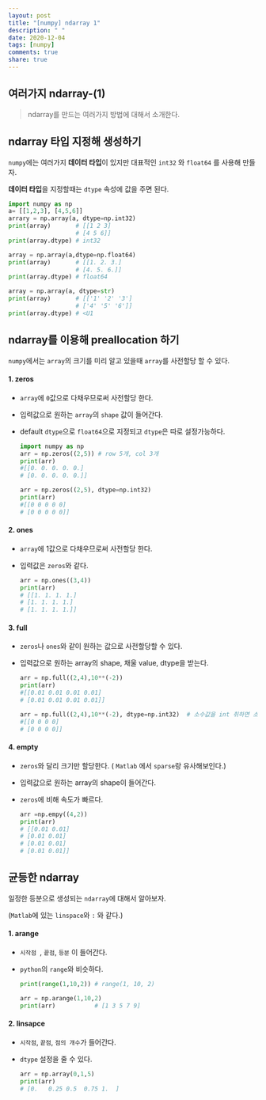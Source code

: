 ```yaml
---
layout: post
title: "[numpy] ndarray 1"
description: " "
date: 2020-12-04
tags: [numpy]
comments: true
share: true
---
```



## 여러가지 ndarray-(1)

> ndarray를 만드는 여러가지 방법에 대해서 소개한다.





##  ndarray 타입 지정해 생성하기

`numpy`에는 여러가지 **데이터 타입**이 있지만 대표적인 `int32` 와 `float64` 를 사용해 만들자.

**데이터 타입**을 지정할때는 `dtype` 속성에 값을 주면 된다.

```python
import numpy as np
a= [[1,2,3], [4,5,6]]
arrary = np.array(a, dtype=np.int32)
print(array)       # [[1 2 3]
 				   # [4 5 6]]
print(array.dtype) # int32

array = np.array(a,dtype=np.float64)
print(array)       # [[1. 2. 3.]
				   # [4. 5. 6.]]				   
print(array.dtype) # float64

array = np.array(a, dtype=str)
print(array)       # [['1' '2' '3']
				   # ['4' '5' '6']]
print(array.dtype) # <U1
```





## ndarray를 이용해 preallocation 하기

 `numpy`에서는 `array`의 크기를 미리 알고 있을때 `array`를 사전할당 할 수 있다.

#### 1. zeros

* `array`에 `0`값으로 다채우므로써 사전할당 한다.

* 입력값으로 원하는 `array`의 `shape` 값이 들어간다.

* default `dtype`으로 `float64`으로 지정되고 `dtype`은 따로 설정가능하다.

  ```python
  import numpy as np
  arr = np.zeros((2,5)) # row 5개, col 3개
  print(arr)
  #[[0. 0. 0. 0. 0.]
  # [0. 0. 0. 0. 0.]]
  
  arr = np.zeros((2,5), dtype=np.int32)
  print(arr)
  #[[0 0 0 0 0]
  # [0 0 0 0 0]]
  ```

#### 2. ones

 * `array`에 1값으로 다채우므로써 사전할당 한다.

 * 입력값은 `zeros`와 같다.

   ```python
   arr = np.ones((3,4))
   print(arr)
   # [[1. 1. 1. 1.]
   # [1. 1. 1. 1.]
   # [1. 1. 1. 1.]]
   ```



#### 3. full

* `zeros`나 `ones`와 같이 원하는 값으로 사전할당할 수 있다.

* 입력값으로 원하는 array의 shape, 채울 value, dtype을 받는다.

  ```python
  arr = np.full((2,4),10**(-2))
  print(arr)
  #[[0.01 0.01 0.01 0.01]
  # [0.01 0.01 0.01 0.01]]
  
  arr = np.full((2,4),10**(-2), dtype=np.int32)  # 소수값을 int 취하면 소수점아래를 버림한다.
  #[[0 0 0 0]
  # [0 0 0 0]]
  ```

  

#### 4. empty

 * `zeros`와 달리 크기만 할당한다. ( `Matlab` 에서 `sparse`랑 유사해보인다.)

 * 입력값으로 원하는 array의 shape이 들어간다.

 * `zeros`에 비해 속도가 빠르다.

   ```python
   arr =np.empy((4,2))
   print(arr)
   # [[0.01 0.01]
   # [0.01 0.01]
   # [0.01 0.01]
   # [0.01 0.01]]
   ```





## 균등한 ndarray 

일정한 등분으로 생성되는 `ndarray`에 대해서 알아보자.

(`Matlab`에 있는 `linspace`와 `:` 와 같다.)

#### 1. arange

* `시작점 `, `끝점`,  `등분` 이 들어간다.

* `python`의 `range`와 비슷하다.

  ```python
  print(range(1,10,2)) # range(1, 10, 2)
  
  arr = np.arange(1,10,2)
  print(arr)           # [1 3 5 7 9]
  ```

  

#### 2. linsapce

 * `시작점`, `끝점`, `점의 개수`가 들어간다. 

 * `dtype` 설정을 줄 수 있다.

   ```python
   arr = np.array(0,1,5)
   print(arr)
   # [0.   0.25 0.5  0.75 1.  ]
   ```

   

   



